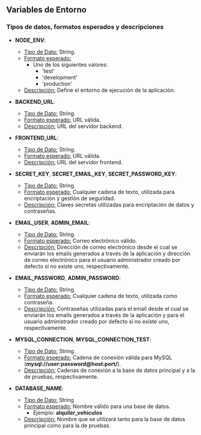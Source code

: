 ## Variables de Entorno

### Tipos de datos, formatos esperados y descripciones

- **NODE_ENV**:

  - <u>Tipo de Dato:</u> String.
  - <u>Formato esperado:</u>
    - Uno de los siguientes valores:
      - 'test'
      - 'development'
      - 'production'
  - <u>Descripción:</u> Define el entorno de ejecución de la aplicación.

- **BACKEND_URL**:

  - <u>Tipo de Dato:</u> String.
  - <u>Formato esperado:</u> URL válida.
  - <u>Descripción:</u> URL del servidor backend.

- **FRONTEND_URL**:

  - <u>Tipo de Dato:</u> String.
  - <u>Formato esperado:</u> URL válida.
  - <u>Descripción:</u> URL del servidor frontend.

- **SECRET_KEY**, **SECRET_EMAIL_KEY**, **SECRET_PASSWORD_KEY**:

  - <u>Tipo de Dato:</u> String.
  - <u>Formato esperado:</u> Cualquier cadena de texto, utilizada para encriptación y gestión de seguridad.
  - <u>Descripción:</u> Claves secretas utilizadas para encriptación de datos y contraseñas.

- **EMAIL_USER**, **ADMIN_EMAIL**:

  - <u>Tipo de Dato:</u> String.
  - <u>Formato esperado:</u> Correo electrónico válido.
  - <u>Descripción:</u> Dirección de correo electrónico desde el cual se enviarán los emails generados a través de la aplicación y dirección de correo electrónico para el usuario administrador creado por defecto si no existe uno, respectivamente.

- **EMAIL_PASSWORD**, **ADMIN_PASSWORD**:

  - <u>Tipo de Dato:</u> String.
  - <u>Formato esperado:</u> Cualquier cadena de texto, utilizada como contraseña.
  - <u>Descripción:</u> Contraseñas utilizadas para el email desde el cual se enviarán los emails generados a través de la aplicación y para el usuario administrador creado por defecto si no existe uno, respectivamente.

- **MYSQL_CONNECTION**, **MYSQL_CONNECTION_TEST**:

  - <u>Tipo de Dato:</u> String.
  - <u>Formato esperado:</u> Cadena de conexión válida para MySQL (**mysql://user:password@host:port/**).
  - <u>Descripción:</u> Cadenas de conexión a la base de datos principal y a la de pruebas, respectivamente.

- **DATABASE_NAME**:

  - <u>Tipo de Dato:</u> String
  - <u>Formato esperado:</u> Nombre válido para una base de datos.
    - Ejemplo: **alquiler_vehiculos**
  - <u>Descripción:</u> Nombre que se utilizará tanto para la base de datos principal como para la de pruebas.
